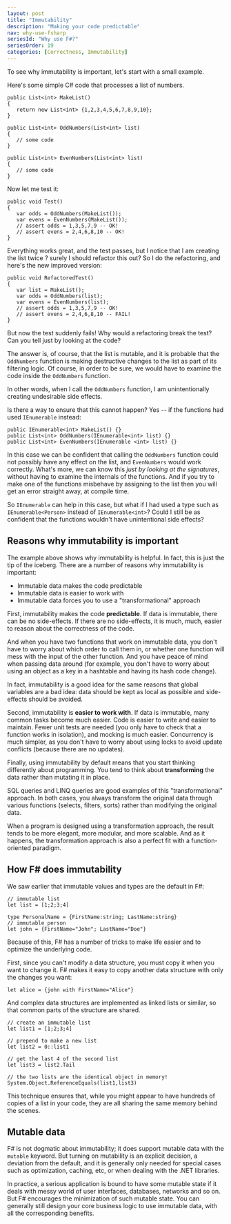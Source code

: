 ```yaml
---
layout: post
title: "Immutability"
description: "Making your code predictable"
nav: why-use-fsharp
seriesId: "Why use F#?"
seriesOrder: 19
categories: [Correctness, Immutability]
---
```


To see why immutability is important, let's start with a small example.

Here's some simple C# code that processes a list of numbers.

```
public List<int> MakeList() 
{
   return new List<int> {1,2,3,4,5,6,7,8,9,10};
}

public List<int> OddNumbers(List<int> list) 
{ 
   // some code
}

public List<int> EvenNumbers(List<int> list) 
{ 
   // some code
}
```

Now let me test it:

```
public void Test() 
{ 
   var odds = OddNumbers(MakeList()); 
   var evens = EvenNumbers(MakeList());
   // assert odds = 1,3,5,7,9 -- OK!
   // assert evens = 2,4,6,8,10 -- OK!
}
```

Everything works great, and the test passes, but I notice that I am creating the list twice ? surely I should refactor this out?  So I do the refactoring, and here's the new improved version:

```
public void RefactoredTest() 
{ 
   var list = MakeList();
   var odds = OddNumbers(list); 
   var evens = EvenNumbers(list);
   // assert odds = 1,3,5,7,9 -- OK!
   // assert evens = 2,4,6,8,10 -- FAIL!
}
```

But now the test suddenly fails! Why would a refactoring break the test? Can you tell just by looking at the code?

The answer is, of course, that the list is mutable, and it is probable that the `OddNumbers` function is making destructive changes to the list as part of its filtering logic. Of course, in order to be sure, we would have to examine the code inside the `OddNumbers` function.

In other words, when I call the `OddNumbers` function, I am unintentionally creating undesirable side effects.  

Is there a way to ensure that this cannot happen?  Yes -- if the functions had used `IEnumerable` instead:

```
public IEnumerable<int> MakeList() {}
public List<int> OddNumbers(IEnumerable<int> list) {} 
public List<int> EvenNumbers(IEnumerable <int> list) {}
```

In this case we can be confident that calling the `OddNumbers` function could not possibly have any effect on the list, and `EvenNumbers` would work correctly. What's more, we can know this *just by looking at the signatures*, without having to examine the internals of the functions.  And if you try to make one of the functions misbehave by assigning to the list then you will get an error straight away, at compile time. 

So `IEnumerable` can help in this case, but what if I had used a type such as `IEnumerable<Person>` instead of `IEnumerable<int>`? Could I still be as confident that the functions wouldn't have unintentional side effects?

## Reasons why immutability is important ##

The example above shows why immutability is helpful. In fact, this is just the tip of the iceberg. There are a number of reasons why immutability is important:

* Immutable data makes the code predictable
* Immutable data is easier to work with
* Immutable data forces you to use a "transformational" approach 

First, immutability makes the code **predictable**. If data is immutable, there can be no side-effects. If there are no side-effects, it is much, much, easier to reason about the correctness of the code. 

And when you have two functions that work on immutable data, you don't have to worry about which order to call them in, or whether one function will mess with the input of the other function.  And you have peace of mind when passing data around (for example, you don't have to worry about using an object as a key in a hashtable and having its hash code change).

In fact, immutability is a good idea for the same reasons that global variables are a bad idea: data should be kept as local as possible and side-effects should be avoided. 

Second, immutability is **easier to work with**.  If data is immutable, many common tasks become much easier.  Code is easier to write and easier to maintain. Fewer unit tests are needed (you only have to check that a function works in isolation), and mocking is much easier. Concurrency is much simpler, as you don't have to worry about using locks to avoid update conflicts (because there are no updates). 

Finally, using immutability by default means that you start thinking differently about programming. You tend to think about **transforming** the data rather than mutating it in place. 

SQL queries and LINQ queries are good examples of this "transformational" approach.  In both cases, you always transform the original data through various functions (selects, filters, sorts) rather than modifying the original data.  

When a program is designed using a transformation approach, the result tends to be more elegant, more modular, and more scalable. And as it happens, the transformation approach is also a perfect fit with a function-oriented paradigm.

## How F# does immutability ##

We saw earlier that immutable values and types are the default in F#:

```
// immutable list
let list = [1;2;3;4]    

type PersonalName = {FirstName:string; LastName:string}
// immutable person
let john = {FirstName="John"; LastName="Doe"}
```

Because of this, F# has a number of tricks to make life easier and to optimize the underlying code.

First, since you can't modify a data structure, you must copy it when you want to change it. F# makes it easy to copy another data structure with only the changes you want:

```
let alice = {john with FirstName="Alice"}
```

And complex data structures are implemented as linked lists or similar, so that common parts of the structure are shared. 

```
// create an immutable list
let list1 = [1;2;3;4]   

// prepend to make a new list
let list2 = 0::list1    

// get the last 4 of the second list 
let list3 = list2.Tail

// the two lists are the identical object in memory!
System.Object.ReferenceEquals(list1,list3)
```

This technique ensures that, while you might appear to have hundreds of copies of a list in your code, they are all sharing the same memory behind the scenes.

## Mutable data ##

F# is not dogmatic about immutability; it does support mutable data with the `mutable` keyword. But turning on mutability is an explicit decision, a deviation from the default, and it is generally only needed for special cases such as optimization, caching, etc, or when dealing with the .NET libraries.  

In practice, a serious application is bound to have some mutable state if it deals with messy world of user interfaces, databases, networks and so on.  But F# encourages the minimization of such mutable state. You can generally still design your core business logic to use immutable data, with all the corresponding benefits. 

